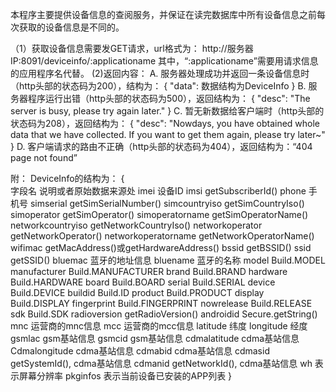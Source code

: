 
本程序主要提供设备信息的查阅服务，并保证在读完数据库中所有设备信息之前每次获取的设备信息是不同的。

（1）获取设备信息需要发GET请求，url格式为：
        http://服务器IP:8091/deviceinfo/:applicationame
    其中，“:applicationame”需要用请求信息的应用程序名代替。
(2)返回内容：
    A. 服务器处理成功并返回一条设备信息时（http头部的状态码为200），结构为：
        {
           "data": 数据结构为DeviceInfo
        }
    B. 服务器程序运行出错（http头部的状态码为500），返回结构为：
       {
         "desc": "The server is busy, please try again later."
       }
    C. 暂无新数据给客户端时（http头部的状态码为208），返回结构为：
       {
         "desc": "Nowdays, you have obtained whole data that we have collected. If you want to get them again, please try later~"
       }
    D. 客户端请求的路由不正确（http头部的状态码为404），返回结构为：“404 page not found”

附： DeviceInfo的结构为：
      {   
          字段名                 说明或者原始数据来源处
          imei                  设备ID
        	imsi                  getSubscriberId()
        	phone                 手机号
        	simserial             getSimSerialNumber()
        	simcountryiso         getSimCountryIso()
        	simoperator           getSimOperator()
        	simoperatorname       getSimOperatorName()
        	networkcountryiso     getNetworkCountryIso()
        	networkoperator       getNetworkOperator()
        	networkoperatorname   getNetworkOperatorName()
        	wifimac               getMacAddress()或getHardwareAddress()
        	bssid                 getBSSID()
        	ssid                  getSSID()
        	bluemac               蓝牙的地址信息
        	bluename              蓝牙的名称
        	model                 Build.MODEL
        	manufacturer          Build.MANUFACTURER
        	brand                 Build.BRAND
        	hardware              Build.HARDWARE
        	board                 Build.BOARD
        	serial                Build.SERIAL
        	device                Build.DEVICE
        	buildid               Build.ID
        	product               Build.PRODUCT
        	display               Build.DISPLAY
        	fingerprint           Build.FINGERPRINT
        	nowrelease            Build.RELEASE
        	sdk                   Build.SDK
        	radioversion          getRadioVersion()
        	androidid             Secure.getString()
        	mnc                 	运营商的mnc信息
        	mcc                   运营商的mcc信息
        	latitude              纬度
        	longitude             经度
        	gsmlac                gsm基站信息
        	gsmcid                gsm基站信息
        	cdmalatitude          cdma基站信息
        	Cdmalongitude         cdma基站信息
        	cdmabid               cdma基站信息
        	cdmasid               getSystemId(), cdma基站信息
        	cdmanid               getNetworkId(), cdma基站信息
        	wh                    表示屏幕分辨率
          pkginfos              表示当前设备已安装的APP列表
    }
